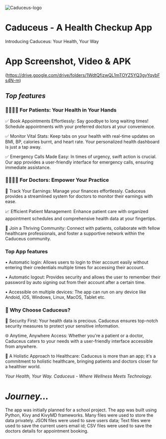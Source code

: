 ![Caduceus-logo](https://github.com/vigneshc1202/Caduceus/assets/117792967/a05e4a33-c6f0-4491-8b88-48da5113f18c)

# Caduceus - A Health Checkup App
Introducing Caduceus: Your Health, Your Way

# App Screenshot, Video & APK

(https://drive.google.com/drive/folders/1WdtQfjzwQL1mTOYZ5YQ3gyYqybFs4N-m)

## *Top features*

### 👩‍⚕️👨‍⚕️ **For Patients: Your Health in Your Hands**

✅ Book Appointments Effortlessly: Say goodbye to long waiting times! Schedule appointments with your preferred doctors at your convenience.

✅ Monitor Vital Stats: Keep tabs on your health with real-time updates on BMI, BP, calories burnt, and heart rate. Your personalized health dashboard is just a tap away.

✅ Emergency Calls Made Easy: In times of urgency, swift action is crucial. Our app provides a user-friendly interface for emergency calls, ensuring immediate assistance.

### 👨‍⚕️👩‍⚕️ **For Doctors: Empower Your Practice**

💼 Track Your Earnings: Manage your finances effortlessly. Caduceus provides a streamlined system for doctors to monitor their earnings with ease.

📈 Efficient Patient Management: Enhance patient care with organized appointment schedules and comprehensive health data at your fingertips.

👥 Join a Thriving Community: Connect with patients, collaborate with fellow healthcare professionals, and foster a supportive network within the Caduceus community.

### Top App features

• Automatic login: Allows users to login to thier account easily without entering their credentials multiple times for accessing their account.

• Automatic logout: Provides security and allows the user to remember their password by auto signing out from their account after a certain time.

• Accessible on multiple devices: The app can run on any device like Andoid, iOS, Windows, Linux, MacOS, Tablet etc.

### 🎉 **Why Choose Caduceus?**

🔐 Security First: Your health data is precious. Caduceus ensures top-notch security measures to protect your sensitive information.

🌐 Anytime, Anywhere Access: Whether you're a patient or a doctor, Caduceus caters to your needs with a user-friendly interface accessible from anywhere.

🤝 A Holistic Approach to Healthcare: Caduceus is more than an app; it's a commitment to holistic healthcare, bringing patients and doctors closer for a healthier world.

_Your Health, Your Way. Caduceus - Where Wellness Meets Technology._

# *Journey...*

The app was initially planned for a school project. The app was built using Python, Kivy and KivyMD frameworks. Many files were used to store the data privately. JSON files were used to save users data; Text files were used to save the current users email id; CSV files were used to save the doctors details for appointment booking.

